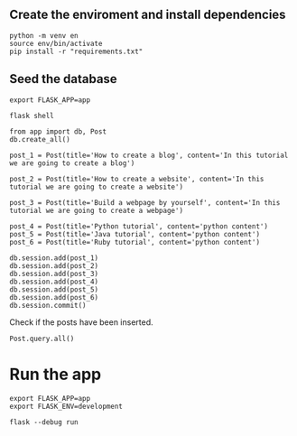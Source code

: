 ## Create the enviroment and install dependencies

```
python -m venv en
source env/bin/activate
pip install -r "requirements.txt"
```

## Seed the database
```
export FLASK_APP=app
```
```
flask shell
```

```
from app import db, Post
db.create_all()

post_1 = Post(title='How to create a blog', content='In this tutorial we are going to create a blog')

post_2 = Post(title='How to create a website', content='In this tutorial we are going to create a website')

post_3 = Post(title='Build a webpage by yourself', content='In this tutorial we are going to create a webpage')

post_4 = Post(title='Python tutorial', content='python content')
post_5 = Post(title='Java tutorial', content='python content')
post_6 = Post(title='Ruby tutorial', content='python content')

db.session.add(post_1)
db.session.add(post_2)
db.session.add(post_3)
db.session.add(post_4)
db.session.add(post_5)
db.session.add(post_6)
db.session.commit()
```

Check if the posts have been inserted.
```
Post.query.all()
```

# Run the app

```
export FLASK_APP=app
export FLASK_ENV=development
```

```
flask --debug run
```
